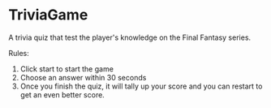 # TriviaGame

A trivia quiz that test the player's knowledge on the Final Fantasy series.

Rules:

<ol>
	<li>
		Click start to start the game
	</li>
	<li>
		Choose an answer within 30 seconds
	</li>
	<li>
		Once you finish the quiz, it will tally up your score and you can restart to get an even better score.
	</li>
</ol>